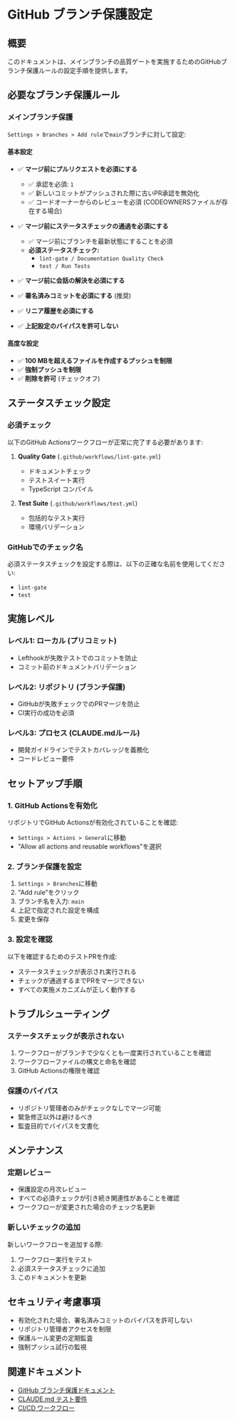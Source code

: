# GitHub ブランチ保護設定

## 概要

このドキュメントは、メインブランチの品質ゲートを実施するためのGitHubブランチ保護ルールの設定手順を提供します。

## 必要なブランチ保護ルール

### メインブランチ保護

`Settings > Branches > Add rule`で`main`ブランチに対して設定:

#### 基本設定

- ✅ **マージ前にプルリクエストを必須にする**

  - ✅ 承認を必須: `1`
  - ✅ 新しいコミットがプッシュされた際に古いPR承認を無効化
  - ✅ コードオーナーからのレビューを必須 (CODEOWNERSファイルが存在する場合)

- ✅ **マージ前にステータスチェックの通過を必須にする**

  - ✅ マージ前にブランチを最新状態にすることを必須
  - **必須ステータスチェック:**
    - `lint-gate / Documentation Quality Check`
    - `test / Run Tests`

- ✅ **マージ前に会話の解決を必須にする**

- ✅ **署名済みコミットを必須にする** (推奨)

- ✅ **リニア履歴を必須にする**

- ✅ **上記設定のバイパスを許可しない**

#### 高度な設定

- ✅ **100 MBを超えるファイルを作成するプッシュを制限**
- ✅ **強制プッシュを制限**
- ✅ **削除を許可** (チェックオフ)

## ステータスチェック設定

### 必須チェック

以下のGitHub Actionsワークフローが正常に完了する必要があります:

1. **Quality Gate** (`.github/workflows/lint-gate.yml`)

   - ドキュメントチェック
   - テストスイート実行
   - TypeScript コンパイル

2. **Test Suite** (`.github/workflows/test.yml`)
   - 包括的なテスト実行
   - 環境バリデーション

### GitHubでのチェック名

必須ステータスチェックを設定する際は、以下の正確な名前を使用してください:

- `lint-gate`
- `test`

## 実施レベル

### レベル1: ローカル (プリコミット)

- Lefthookが失敗テストでのコミットを防止
- コミット前のドキュメントバリデーション

### レベル2: リポジトリ (ブランチ保護)

- GitHubが失敗チェックでのPRマージを防止
- CI実行の成功を必須

### レベル3: プロセス (CLAUDE.mdルール)

- 開発ガイドラインでテストカバレッジを義務化
- コードレビュー要件

## セットアップ手順

### 1. GitHub Actionsを有効化

リポジトリでGitHub Actionsが有効化されていることを確認:

- `Settings > Actions > General`に移動
- "Allow all actions and reusable workflows"を選択

### 2. ブランチ保護を設定

1. `Settings > Branches`に移動
2. "Add rule"をクリック
3. ブランチ名を入力: `main`
4. 上記で指定された設定を構成
5. 変更を保存

### 3. 設定を確認

以下を確認するためのテストPRを作成:

- ステータスチェックが表示され実行される
- チェックが通過するまでPRをマージできない
- すべての実施メカニズムが正しく動作する

## トラブルシューティング

### ステータスチェックが表示されない

1. ワークフローがブランチで少なくとも一度実行されていることを確認
2. ワークフローファイルの構文と命名を確認
3. GitHub Actionsの権限を確認

### 保護のバイパス

- リポジトリ管理者のみがチェックなしでマージ可能
- 緊急修正以外は避けるべき
- 監査目的でバイパスを文書化

## メンテナンス

### 定期レビュー

- 保護設定の月次レビュー
- すべての必須チェックが引き続き関連性があることを確認
- ワークフローが変更された場合のチェック名更新

### 新しいチェックの追加

新しいワークフローを追加する際:

1. ワークフロー実行をテスト
2. 必須ステータスチェックに追加
3. このドキュメントを更新

## セキュリティ考慮事項

- 有効化された場合、署名済みコミットのバイパスを許可しない
- リポジトリ管理者アクセスを制限
- 保護ルール変更の定期監査
- 強制プッシュ試行の監視

## 関連ドキュメント

- [GitHub ブランチ保護ドキュメント](https://docs.github.com/en/repositories/configuring-branches-and-merges-in-your-repository/managing-protected-branches/about-protected-branches)
- [CLAUDE.md テスト要件](../../CLAUDE.md#testing-requirements)
- [CI/CD ワークフロー](../../.github/workflows/)
